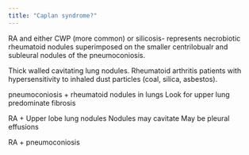 ```yaml
---
title: "Caplan syndrome?"
---
```

RA and either CWP (more common) or silicosis- represents necrobiotic rheumatoid nodules superimposed on the smaller centrilobualr and subleural nodules of the pneumoconiosis.

Thick walled cavitating lung nodules. Rheumatoid arthritis patients with hypersensitivity to inhaled dust particles (coal, silica, asbestos).

pneumoconiosis + rheumatoid nodules in lungs
Look for upper lung predominate fibrosis

RA + Upper lobe lung nodules
Nodules may cavitate
May be pleural effusions

RA + pneumoconiosis

